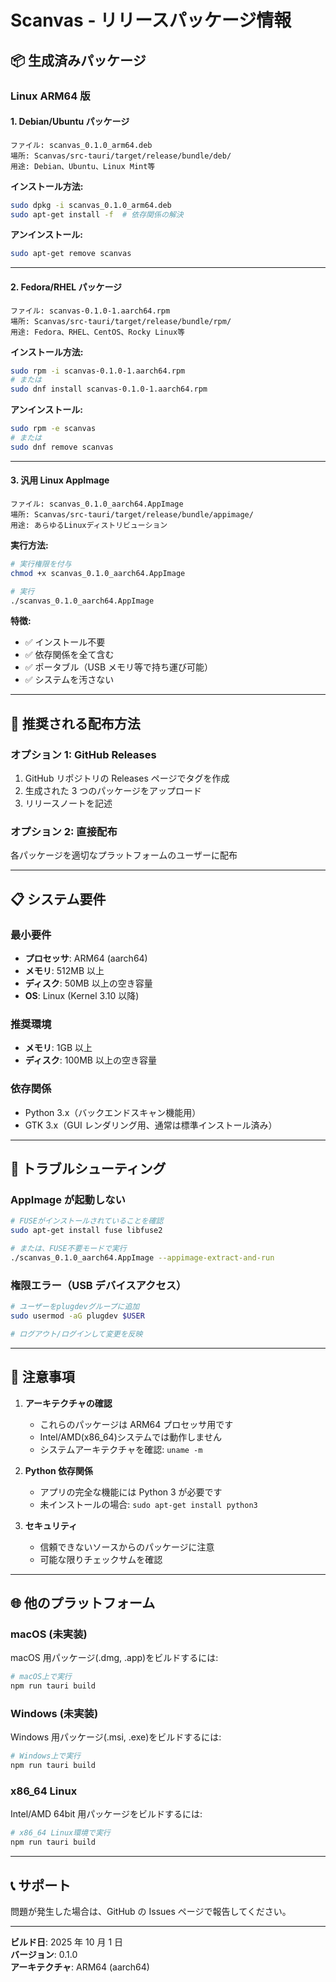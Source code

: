 # Scanvas - リリースパッケージ情報

## 📦 生成済みパッケージ

### Linux ARM64 版

#### 1. Debian/Ubuntu パッケージ

```
ファイル: scanvas_0.1.0_arm64.deb
場所: Scanvas/src-tauri/target/release/bundle/deb/
用途: Debian、Ubuntu、Linux Mint等
```

**インストール方法:**

```bash
sudo dpkg -i scanvas_0.1.0_arm64.deb
sudo apt-get install -f  # 依存関係の解決
```

**アンインストール:**

```bash
sudo apt-get remove scanvas
```

---

#### 2. Fedora/RHEL パッケージ

```
ファイル: scanvas-0.1.0-1.aarch64.rpm
場所: Scanvas/src-tauri/target/release/bundle/rpm/
用途: Fedora、RHEL、CentOS、Rocky Linux等
```

**インストール方法:**

```bash
sudo rpm -i scanvas-0.1.0-1.aarch64.rpm
# または
sudo dnf install scanvas-0.1.0-1.aarch64.rpm
```

**アンインストール:**

```bash
sudo rpm -e scanvas
# または
sudo dnf remove scanvas
```

---

#### 3. 汎用 Linux AppImage

```
ファイル: scanvas_0.1.0_aarch64.AppImage
場所: Scanvas/src-tauri/target/release/bundle/appimage/
用途: あらゆるLinuxディストリビューション
```

**実行方法:**

```bash
# 実行権限を付与
chmod +x scanvas_0.1.0_aarch64.AppImage

# 実行
./scanvas_0.1.0_aarch64.AppImage
```

**特徴:**

- ✅ インストール不要
- ✅ 依存関係を全て含む
- ✅ ポータブル（USB メモリ等で持ち運び可能）
- ✅ システムを汚さない

---

## 🚀 推奨される配布方法

### オプション 1: GitHub Releases

1. GitHub リポジトリの Releases ページでタグを作成
2. 生成された 3 つのパッケージをアップロード
3. リリースノートを記述

### オプション 2: 直接配布

各パッケージを適切なプラットフォームのユーザーに配布

---

## 📋 システム要件

### 最小要件

- **プロセッサ**: ARM64 (aarch64)
- **メモリ**: 512MB 以上
- **ディスク**: 50MB 以上の空き容量
- **OS**: Linux (Kernel 3.10 以降)

### 推奨環境

- **メモリ**: 1GB 以上
- **ディスク**: 100MB 以上の空き容量

### 依存関係

- Python 3.x（バックエンドスキャン機能用）
- GTK 3.x（GUI レンダリング用、通常は標準インストール済み）

---

## 🔧 トラブルシューティング

### AppImage が起動しない

```bash
# FUSEがインストールされていることを確認
sudo apt-get install fuse libfuse2

# または、FUSE不要モードで実行
./scanvas_0.1.0_aarch64.AppImage --appimage-extract-and-run
```

### 権限エラー（USB デバイスアクセス）

```bash
# ユーザーをplugdevグループに追加
sudo usermod -aG plugdev $USER

# ログアウト/ログインして変更を反映
```

---

## 📝 注意事項

1. **アーキテクチャの確認**

   - これらのパッケージは ARM64 プロセッサ用です
   - Intel/AMD(x86_64)システムでは動作しません
   - システムアーキテクチャを確認: `uname -m`

2. **Python 依存関係**

   - アプリの完全な機能には Python 3 が必要です
   - 未インストールの場合: `sudo apt-get install python3`

3. **セキュリティ**
   - 信頼できないソースからのパッケージに注意
   - 可能な限りチェックサムを確認

---

## 🌐 他のプラットフォーム

### macOS (未実装)

macOS 用パッケージ(.dmg, .app)をビルドするには:

```bash
# macOS上で実行
npm run tauri build
```

### Windows (未実装)

Windows 用パッケージ(.msi, .exe)をビルドするには:

```bash
# Windows上で実行
npm run tauri build
```

### x86_64 Linux

Intel/AMD 64bit 用パッケージをビルドするには:

```bash
# x86_64 Linux環境で実行
npm run tauri build
```

---

## 📞 サポート

問題が発生した場合は、GitHub の Issues ページで報告してください。

---

**ビルド日**: 2025 年 10 月 1 日  
**バージョン**: 0.1.0  
**アーキテクチャ**: ARM64 (aarch64)
